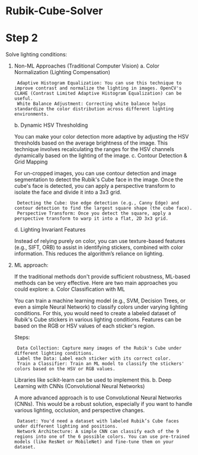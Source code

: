 # Rubik-Cube-Solver

# Step 2

Solve lighting conditions:
1. Non-ML Approaches (Traditional Computer Vision)
    a. Color Normalization (Lighting Compensation)

        Adaptive Histogram Equalization: You can use this technique to improve contrast and normalize the lighting in images. OpenCV's CLAHE (Contrast Limited Adaptive Histogram Equalization) can be useful.
        White Balance Adjustment: Correcting white balance helps standardize the color distribution across different lighting environments.
    b. Dynamic HSV Thresholding

    You can make your color detection more adaptive by adjusting the HSV thresholds based on the average brightness of the image. This technique involves recalculating the ranges for the HSV channels dynamically based on the lighting of the image.
    c. Contour Detection & Grid Mapping

    For un-cropped images, you can use contour detection and image segmentation to detect the Rubik's Cube face in the image. Once the cube's face is detected, you can apply a perspective transform to isolate the face and divide it into a 3x3 grid.

        Detecting the Cube: Use edge detection (e.g., Canny Edge) and contour detection to find the largest square shape (the cube face).
        Perspective Transform: Once you detect the square, apply a perspective transform to warp it into a flat, 2D 3x3 grid.

    d. Lighting Invariant Features

    Instead of relying purely on color, you can use texture-based features (e.g., SIFT, ORB) to assist in identifying stickers, combined with color information. This reduces the algorithm’s reliance on lighting.

2. ML approach:

    If the traditional methods don't provide sufficient robustness, ML-based methods can be very effective. Here are two main approaches you could explore:
    a. Color Classification with ML

    You can train a machine learning model (e.g., SVM, Decision Trees, or even a simple Neural Network) to classify colors under varying lighting conditions. For this, you would need to create a labeled dataset of Rubik's Cube stickers in various lighting conditions. Features can be based on the RGB or HSV values of each sticker's region.

    Steps:

        Data Collection: Capture many images of the Rubik's Cube under different lighting conditions.
        Label the Data: Label each sticker with its correct color.
        Train a Classifier: Train an ML model to classify the stickers' colors based on the HSV or RGB values.

    Libraries like scikit-learn can be used to implement this.
    b. Deep Learning with CNNs (Convolutional Neural Networks)

    A more advanced approach is to use Convolutional Neural Networks (CNNs). This would be a robust solution, especially if you want to handle various lighting, occlusion, and perspective changes.

        Dataset: You'd need a dataset with labeled Rubik’s Cube faces under different lighting and positions.
        Network Architecture: A simple CNN can classify each of the 9 regions into one of the 6 possible colors. You can use pre-trained models (like ResNet or MobileNet) and fine-tune them on your dataset.

